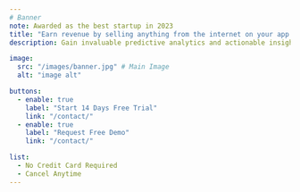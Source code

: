 ```yaml
---
# Banner
note: Awarded as the best startup in 2023
title: "Earn revenue by selling anything from the internet on your app."
description: Gain invaluable predictive analytics and actionable insights empowering.

image:
  src: "/images/banner.jpg" # Main Image
  alt: "image alt"

buttons:
  - enable: true
    label: "Start 14 Days Free Trial"
    link: "/contact/"
  - enable: true
    label: "Request Free Demo"
    link: "/contact/"

list:
  - No Credit Card Required
  - Cancel Anytime
---
```

